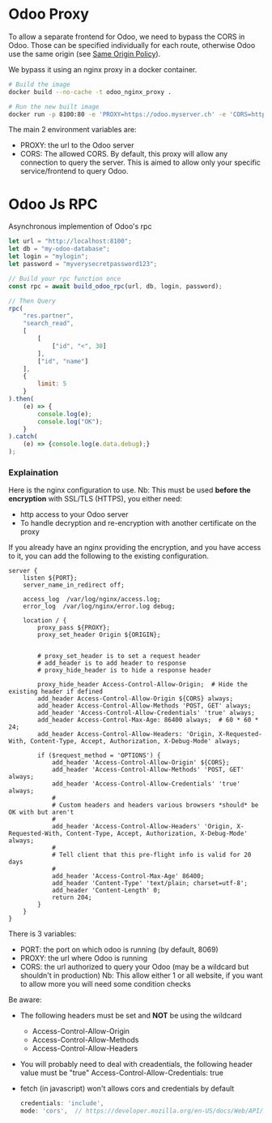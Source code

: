# Odoo Proxy

To allow a separate frontend for Odoo, we need to bypass the CORS in Odoo.
Those can be specified individually for each route, otherwise Odoo use the same origin (see [Same Origin Policy](https://developer.mozilla.org/fr/docs/Web/Security/Same-origin_policy)).

We bypass it using an nginx proxy in a docker container.

```bash
# Build the image
docker build --no-cache -t odoo_nginx_proxy .

# Run the new built image
docker run -p 8100:80 -e 'PROXY=https://odoo.myserver.ch' -e 'CORS=https://www.google.com' odoo_nginx_proxy
```

The main 2 environment variables are:

* PROXY: the url to the Odoo server
* CORS: The allowed CORS. By default, this proxy will allow any connection to query the server. This is aimed to allow only your specific service/frontend to query Odoo.



# Odoo Js RPC

Asynchronous implemention of Odoo's rpc

```javascript
let url = "http://localhost:8100";
let db = "my-odoo-database";
let login = "mylogin";
let password = "myverysecretpassword123";

// Build your rpc function once
const rpc = await build_odoo_rpc(url, db, login, password);

// Then Query
rpc(
    "res.partner",
    "search_read",
    [
        [
            ["id", "<", 30]
        ],
        ["id", "name"]
    ],
    {
        limit: 5
    }
).then(
    (e) => {
        console.log(e);
        console.log("OK");
   	}
).catch(
    (e) => {console.log(e.data.debug);}
);
```





### Explaination

Here is the nginx configuration to use.
Nb: This must be used **before the encryption** with SSL/TLS (HTTPS), you either need:

* http access to your Odoo server
* To handle decryption and re-encryption with another certificate on the proxy

If you already have an nginx providing the encryption, and you have access to it, you can add the following to the existing configuration.

```nginx
server {
    listen ${PORT};
    server_name_in_redirect off;

    access_log  /var/log/nginx/access.log;
    error_log  /var/log/nginx/error.log debug;

    location / {
        proxy_pass ${PROXY};
        proxy_set_header Origin ${ORIGIN};


        # proxy_set_header is to set a request header
        # add_header is to add header to response
        # proxy_hide_header is to hide a response header

        proxy_hide_header Access-Control-Allow-Origin;  # Hide the existing header if defined
        add_header Access-Control-Allow-Origin ${CORS} always;
        add_header Access-Control-Allow-Methods 'POST, GET' always;
        add_header 'Access-Control-Allow-Credentials' 'true' always;
        add_header Access-Control-Max-Age: 86400 always;  # 60 * 60 * 24;
        add_header Access-Control-Allow-Headers: 'Origin, X-Requested-With, Content-Type, Accept, Authorization, X-Debug-Mode' always;

        if ($request_method = 'OPTIONS') {
            add_header 'Access-Control-Allow-Origin' ${CORS};
            add_header 'Access-Control-Allow-Methods' 'POST, GET' always;
            add_header 'Access-Control-Allow-Credentials' 'true' always;
            #
            # Custom headers and headers various browsers *should* be OK with but aren't
            #
            add_header 'Access-Control-Allow-Headers' 'Origin, X-Requested-With, Content-Type, Accept, Authorization, X-Debug-Mode' always;
            #
            # Tell client that this pre-flight info is valid for 20 days
            #
            add_header 'Access-Control-Max-Age' 86400;
            add_header 'Content-Type' 'text/plain; charset=utf-8';
            add_header 'Content-Length' 0;
            return 204;
        }
    }
}
```

There is 3 variables:

* PORT: the port on which odoo is running (by default, 8069)
* PROXY: the url where Odoo is running
* CORS: the url authorized to query your Odoo (may be a wildcard but shouldn't in production)
  Nb: This allow either 1 or all website, if you want to allow more you will need some condition checks



Be aware:

* The following headers must be set and **NOT** be using the wildcard

  * Access-Control-Allow-Origin
  * Access-Control-Allow-Methods
  * Access-Control-Allow-Headers

* You will probably need to deal with creadentials, the following header value must be "true"
  Access-Control-Allow-Credentials: true

* fetch (in javascript) won't allows cors and credentials by default

  ```js
  credentials: 'include',
  mode: 'cors',  // https://developer.mozilla.org/en-US/docs/Web/API/Request/mode
  ```

  



